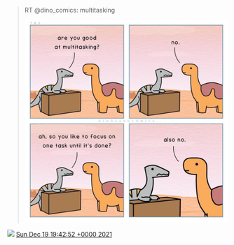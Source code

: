> RT @dino\_comics: multitasking 
> 
> ![](../../media/1472653679622774787-FGQ0bX3XoAAHqZb.jpg)

<img src="../../media/tweet.ico" width="12" /> [Sun Dec 19 19:42:52 +0000 2021](https://twitter.com/DromerDenker/status/1472653679622774787)
